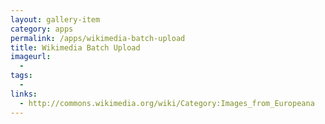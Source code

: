 ```yaml
---
layout: gallery-item
category: apps
permalink: /apps/wikimedia-batch-upload
title: Wikimedia Batch Upload
imageurl:
  - 
tags:
  - 
links:
  - http://commons.wikimedia.org/wiki/Category:Images_from_Europeana
---
```




